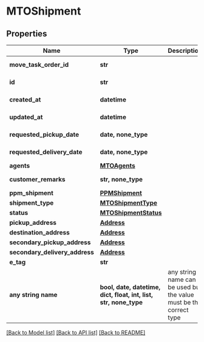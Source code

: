 # MTOShipment


## Properties
Name | Type | Description | Notes
------------ | ------------- | ------------- | -------------
**move_task_order_id** | **str** |  | [optional] [readonly] 
**id** | **str** |  | [optional] [readonly] 
**created_at** | **datetime** |  | [optional] [readonly] 
**updated_at** | **datetime** |  | [optional] [readonly] 
**requested_pickup_date** | **date, none_type** |  | [optional] [readonly] 
**requested_delivery_date** | **date, none_type** |  | [optional] [readonly] 
**agents** | [**MTOAgents**](MTOAgents.md) |  | [optional] 
**customer_remarks** | **str, none_type** |  | [optional] [readonly] 
**ppm_shipment** | [**PPMShipment**](PPMShipment.md) |  | [optional] 
**shipment_type** | [**MTOShipmentType**](MTOShipmentType.md) |  | [optional] 
**status** | [**MTOShipmentStatus**](MTOShipmentStatus.md) |  | [optional] 
**pickup_address** | [**Address**](Address.md) |  | [optional] 
**destination_address** | [**Address**](Address.md) |  | [optional] 
**secondary_pickup_address** | [**Address**](Address.md) |  | [optional] 
**secondary_delivery_address** | [**Address**](Address.md) |  | [optional] 
**e_tag** | **str** |  | [optional] 
**any string name** | **bool, date, datetime, dict, float, int, list, str, none_type** | any string name can be used but the value must be the correct type | [optional]

[[Back to Model list]](../README.md#documentation-for-models) [[Back to API list]](../README.md#documentation-for-api-endpoints) [[Back to README]](../README.md)


